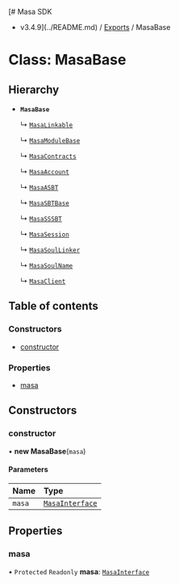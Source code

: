 [# Masa SDK
 - v3.4.9](../README.md) / [Exports](../modules.md) / MasaBase

# Class: MasaBase

## Hierarchy

- **`MasaBase`**

  ↳ [`MasaLinkable`](MasaLinkable.md)

  ↳ [`MasaModuleBase`](MasaModuleBase.md)

  ↳ [`MasaContracts`](MasaContracts.md)

  ↳ [`MasaAccount`](MasaAccount.md)

  ↳ [`MasaASBT`](MasaASBT.md)

  ↳ [`MasaSBTBase`](MasaSBTBase.md)

  ↳ [`MasaSSSBT`](MasaSSSBT.md)

  ↳ [`MasaSession`](MasaSession.md)

  ↳ [`MasaSoulLinker`](MasaSoulLinker.md)

  ↳ [`MasaSoulName`](MasaSoulName.md)

  ↳ [`MasaClient`](MasaClient.md)

## Table of contents

### Constructors

- [constructor](MasaBase.md#constructor)

### Properties

- [masa](MasaBase.md#masa)

## Constructors

### constructor

• **new MasaBase**(`masa`)

#### Parameters

| Name | Type |
| :------ | :------ |
| `masa` | [`MasaInterface`](../interfaces/MasaInterface.md) |

## Properties

### masa

• `Protected` `Readonly` **masa**: [`MasaInterface`](../interfaces/MasaInterface.md)
